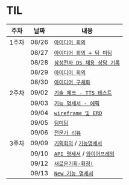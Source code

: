 # TIL

| 주차  | 날짜  | 내용                                                                                                                                                                                                                              |
| ----- | ----- | --------------------------------------------------------------------------------------------------------------------------------------------------------------------------------------------------------------------------------- |
| 1주차 | 08/26 | [`아이디어 회의`](https://lab.ssafy.com/s11-ai-speech-sub1/S11P21A210/-/blob/jominju/20240826.md?ref_type=heads)                                                                                                                  |
|       | 08/27 | [`아이디어 회의 + 팀 미팅`](https://lab.ssafy.com/s11-ai-speech-sub1/S11P21A210/-/blob/jominju/20240827.md?ref_type=heads)                                                                                                        |
|       | 08/28 | [`삼성전자 DS 채용 상담 기록`](https://lab.ssafy.com/s11-ai-speech-sub1/S11P21A210/-/blob/jominju/20240828.md?ref_type=heads)                                                                                                     |
|       | 08/29 | [`아이디어 회의`](https://lab.ssafy.com/s11-ai-speech-sub1/S11P21A210/-/blob/jominju/20240829.md?ref_type=heads)                                                                                                                  |
|       | 08/30 | [`아이디어 구체화`](https://lab.ssafy.com/s11-ai-speech-sub1/S11P21A210/-/blob/jominju/20240830.md?ref_type=heads)                                                                                                                |
| 2주차 | 09/02 | [`기술 체크 - TTS 테스트`](https://lab.ssafy.com/s11-ai-speech-sub1/S11P21A210/-/blob/jominju/20240902.ipynb?ref_type=heads)                                                                                                      |
|       | 09/03 | [`기능 명세서 - 에픽`](https://lab.ssafy.com/s11-ai-speech-sub1/S11P21A210/-/blob/jominju/20240903.pdf?ref_type=heads)                                                                                                            |
|       | 09/04 | [`wireframe 및 ERD`](https://lab.ssafy.com/s11-ai-speech-sub1/S11P21A210/-/blob/jominju/20240904.md?ref_type=heads)                                                                                                               |
|       | 09/05 | [`팀미팅`](https://lab.ssafy.com/s11-ai-speech-sub1/S11P21A210/-/blob/jominju/20240905.md?ref_type=heads)                                                                                                                         |
|       | 09/06 | [`전문가 리뷰`](https://lab.ssafy.com/s11-ai-speech-sub1/S11P21A210/-/blob/jominju/20240906.md?ref_type=heads)                                                                                                                    |
| 3주차 | 09/09 | [`기획회의`](https://lab.ssafy.com/s11-ai-speech-sub1/S11P21A210/-/blob/jominju/20240909.md?ref_type=heads) / [`기능명세서`](https://lab.ssafy.com/s11-ai-speech-sub1/S11P21A210/-/blob/jominju/20240909.pdf?ref_type=heads)      |
|       | 09/10 | [`API 명세서`](https://lab.ssafy.com/s11-ai-speech-sub1/S11P21A210/-/blob/jominju/20240910.pdf?ref_type=heads) / [`와이어프레임`](https://lab.ssafy.com/s11-ai-speech-sub1/S11P21A210/-/blob/jominju/20240910.png?ref_type=heads) |
|       | 09/12 | [`새로운기획-확정!`](https://lab.ssafy.com/s11-ai-speech-sub1/S11P21A210/-/blob/jominju/20240912.md?ref_type=heads)                                                                                                               |
|       | 09/13 | [`New 기능 명세서`](https://lab.ssafy.com/s11-ai-speech-sub1/S11P21A210/-/blob/jominju/20240913.pdf?ref_type=heads)                                                                                                               |
